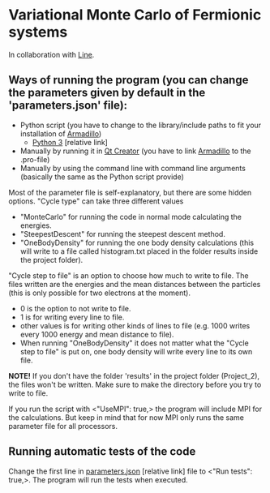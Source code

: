 # Variational Monte Carlo of Fermionic systems

In collaboration with [Line](https://github.com/linegpe).

## Ways of running the program (you can change the parameters given by default in the 'parameters.json' file):
- Python script (you have to change to the library/include paths to fit your installation of [Armadillo](http://arma.sourceforge.net))
  - [Python 3](py3-run.py) [relative link]
- Manually by running it in [Qt Creator](https://www.qt.io) (you have to link [Armadillo](http://arma.sourceforge.net) to the .pro-file)
- Manually by using the command line with command line arguments (basically the same as the Python script provide)

Most of the parameter file is self-explanatory, but there are some hidden options.
"Cycle type" can take three different values
- "MonteCarlo" for running the code in normal mode calculating the energies.
- "SteepestDescent" for running the steepest descent method.
- "OneBodyDensity" for running the one body density calculations (this will write to a file called histogram.txt placed in the folder results inside the project folder).

"Cycle step to file" is an option to choose how much to write to file. The files written are the energies and the mean distances between the particles (this is only possible for two electrons at the moment).
- 0 is the option to not write to file.
- 1 is for writing every line to file.
- other values is for writing other kinds of lines to file (e.g. 1000 writes every 1000 energy and mean distance to file).
- When running "OneBodyDensity" it does not matter what the "Cycle step to file" is put on, one body density will write every line to its own file.

**NOTE!** If you don't have the folder 'results' in the project folder (Project_2), the files won't be written. Make sure to make the directory before you try to write to file.

If you run the script with <"UseMPI": true,> the program will include MPI for the calculations. But keep in mind that for now MPI only runs the same parameter file for all processors.

## Running automatic tests of the code
Change the first line in [parameters.json](parameters.json) [relative link] file to <"Run tests": true,>.
The program will run the tests when executed.
